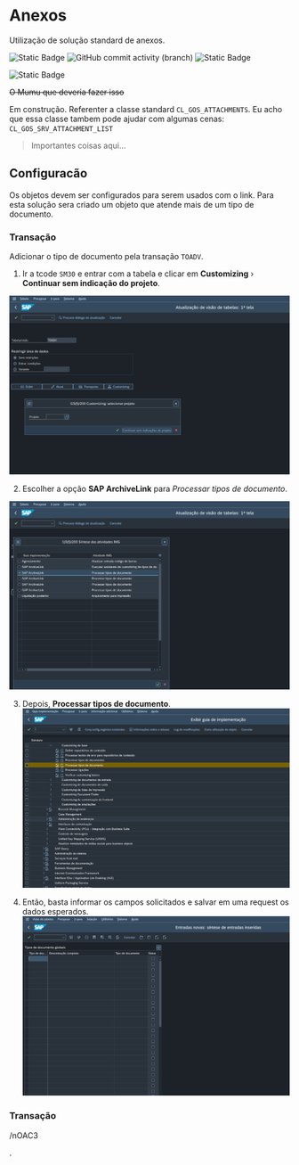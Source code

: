 # Anexos
 Utilização de solução standard de anexos.

![Static Badge](https://img.shields.io/badge/development-abap-blue)
![GitHub commit activity (branch)](https://img.shields.io/github/commit-activity/t/edmilson-nascimento/anexos)
![Static Badge](https://img.shields.io/badge/murilo.borges-abap-lime)

![Static Badge](https://img.shields.io/badge/paulo.amor-abap-darkgrey)


~~O Mumu que deveria fazer isso~~

Em construção.
Referenter a classe standard `CL_GOS_ATTACHMENTS`.
Eu acho que essa classe tambem pode ajudar com algumas cenas: `CL_GOS_SRV_ATTACHMENT_LIST`

> Importantes coisas aqui...


## Configuracão
Os objetos devem ser configurados para serem usados com o link. Para esta solução sera criado um objeto que atende mais de um tipo de documento.

### Transação
Adicionar o tipo de documento pela transação `TOADV`.

1. Ir a tcode `SM30` e entrar com a tabela e clicar em **Customizing** › **Continuar sem indicação do projeto**.

![alt text](img/SM30-01.png)


2. Escolher a opção  **SAP ArchiveLink** para *Processar tipos de documento*.

![alt text](img/SM30-02.png)

3. Depois, **Processar tipos de documento**.
![alt text](img/SM30-03.png)

4. Então, basta informar os campos solicitados e salvar em uma request os dados esperados.
![alt text](img/SM30-04.png)

### Transação

/nOAC3

.

